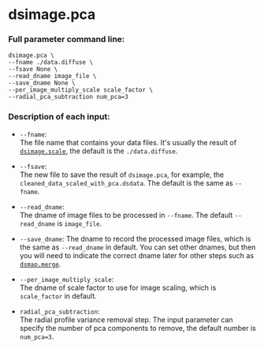 dsimage.pca
=====

### Full parameter command line:
```
dsimage.pca \
--fname ./data.diffuse \
--fsave None \
--read_dname image_file \
--save_dname None \
--per_image_multiply_scale scale_factor \
--radial_pca_subtraction num_pca=3
```
### Description of each input:  
- ```--fname```:  
The file name that contains your data files. It's usually the result of [```dsimage.scale```](https://github.com/zhenwork/dspack/blob/main/tutorial/README-IMAGE-SCALE.md), the default is the ```./data.diffuse```.

- ```--fsave```:  
The new file to save the result of ```dsimage.pca```, for example, the ```cleaned_data_scaled_with_pca.dsdata```. The default is the same as ```--fname```.

- ```--read_dname```:  
The dname of image files to be processed in ```--fname```. The default ```--read_dname``` is ```image_file```.

- ```--save_dname```:
The dname to record the processed image files, which is the same as ```--read_dname``` in default. You can set other dnames, but then you will need to indicate the correct dname later for other steps such as [```dsmap.merge```](https://github.com/zhenwork/dspack/blob/main/tutorial/README-VOLUME-MERGE.md).

- ```--per_image_multiply_scale```:  
The dname of scale factor to use for image scaling, which is ```scale_factor``` in default.

- ```radial_pca_subtraction```:  
The radial profile variance removal step. The input parameter can specify the number of pca components to remove, the default number is ```num_pca=3```.
